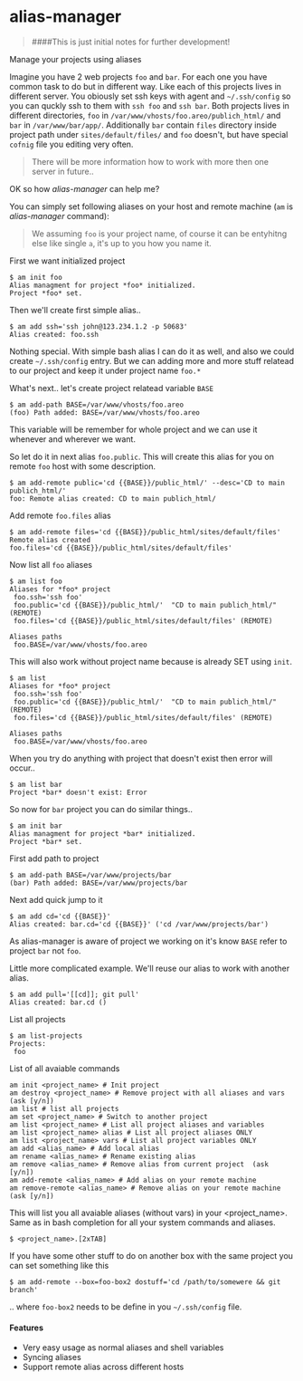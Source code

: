 # alias-manager

> ####This is just initial notes for further development!

Manage your projects using aliases

Imagine you have 2 web projects `foo` and `bar`. For each one you have common task to do but in different way. Like each of this projects lives in different server. You obiously set ssh keys with agent and `~/.ssh/config` so you can quckly ssh to them with `ssh foo` and `ssh bar`. Both projects lives in different directories, `foo` in `/var/www/vhosts/foo.areo/publich_html/` and `bar` in `/var/www/bar/app/`. Additionally `bar` contain `files` directory inside project path under `sites/default/files/` and `foo` doesn't, but have special `cofnig` file you editing very often.

> There will be more information how to work with more then one server in future..

OK so how *alias-manager* can help me?

You can simply set following aliases on your host and remote machine (`am` is *alias-manager* command):

> We assuming `foo` is your project name, of course it can be entyhitng else like single `a`, it's up to you how you name it.

First we want initialized project
```
$ am init foo
Alias managment for project *foo* initialized.
Project *foo* set.
```

Then we'll create first simple alias..
```
$ am add ssh='ssh john@123.234.1.2 -p 50683'
Alias created: foo.ssh
```
Nothing special. With simple bash alias I can do it as well, and also we could create `~/.ssh/config` entry. But we can adding more and more stuff relatead to our project and keep it under project name `foo.*`


What's next.. let's create project relatead variable `BASE`
```
$ am add-path BASE=/var/www/vhosts/foo.areo
(foo) Path added: BASE=/var/www/vhosts/foo.areo
```
This variable will be remember for whole project and we can use it whenever and wherever we want.

So let do it in next alias `foo.public`. This will create this alias for you on remote `foo` host with some description.
```
$ am add-remote public='cd {{BASE}}/public_html/' --desc='CD to main publich_html/'
foo: Remote alias created: CD to main publich_html/
```

Add remote `foo.files` alias
```
$ am add-remote files='cd {{BASE}}/public_html/sites/default/files'
Remote alias created
foo.files='cd {{BASE}}/public_html/sites/default/files'
```


Now list all `foo` aliases
```
$ am list foo
Aliases for *foo* project
 foo.ssh='ssh foo'
 foo.public='cd {{BASE}}/public_html/'  "CD to main publich_html/" (REMOTE)
 foo.files='cd {{BASE}}/public_html/sites/default/files' (REMOTE)

Aliases paths
 foo.BASE=/var/www/vhosts/foo.areo
```


This will also work without project name because is already SET using `init`.
```
$ am list
Aliases for *foo* project
 foo.ssh='ssh foo'
 foo.public='cd {{BASE}}/public_html/'  "CD to main publich_html/" (REMOTE)
 foo.files='cd {{BASE}}/public_html/sites/default/files' (REMOTE)

Aliases paths
 foo.BASE=/var/www/vhosts/foo.areo
```

When you try do anything with project that doesn't exist then error will occur..
```
$ am list bar
Project *bar* doesn't exist: Error
```

So now for `bar` project you can do similar things..
```
$ am init bar
Alias managment for project *bar* initialized.
Project *bar* set.
```

First add path to project
```
$ am add-path BASE=/var/www/projects/bar
(bar) Path added: BASE=/var/www/projects/bar
```

Next add quick jump to it
```
$ am add cd='cd {{BASE}}'
Alias created: bar.cd='cd {{BASE}}' ('cd /var/www/projects/bar')
```

As alias-manager is aware of project we working on it's know `BASE` refer to project `bar` not `foo`.

Little more complicated example. We'll reuse our alias to work with another alias.
```
$ am add pull='[[cd]]; git pull'
Alias created: bar.cd ()
```

List all projects
```
$ am list-projects
Projects:
 foo
```


List of all avaiable commands
```
am init <project_name> # Init project
am destroy <project_name> # Remove project with all aliases and vars (ask [y/n])
am list # list all projects
am set <project_name> # Switch to another project
am list <project_name> # List all project aliases and variables
am list <project_name> alias # List all project aliases ONLY
am list <project_name> vars # List all project variables ONLY
am add <alias_name> # Add local alias
am rename <alias_name> # Rename existing alias
am remove <alias_name> # Remove alias from current project  (ask [y/n])
am add-remote <alias_name> # Add alias on your remote machine
am remove-remote <alias_name> # Remove alias on your remote machine  (ask [y/n])
```

This will list you all avaiable aliases (without vars) in your <project_name>. Same as in bash completion for all your  system commands and aliases.
```
$ <project_name>.[2xTAB]
```

If you have some other stuff to do on another box with the same project you can set something like this
```
$ am add-remote --box=foo-box2 dostuff='cd /path/to/somewere && git branch'
```
.. where `foo-box2` needs to be define in you `~/.ssh/config` file.


#### Features
 * Very easy usage as normal aliases and shell variables
 * Syncing aliases
 * Support remote alias across different hosts
